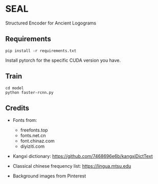 # SEAL
 Structured Encoder for Ancient Logograms

## Requirements

```
pip install -r requirements.txt
```

Install pytorch for the specific CUDA version you have. 

## Train

```
cd model
python faster-rcnn.py
```

## Credits

- Fonts from:
  - freefonts.top
  - fonts.net.cn
  - font.chinaz.com
  - diyiziti.com

- Kangxi dictionary: https://github.com/7468696e6b/kangxiDictText
- Classical chinese frequency list: https://lingua.mtsu.edu

- Background images from Pinterest